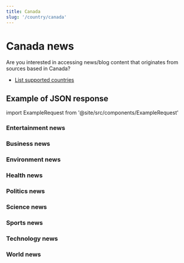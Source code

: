 ```yaml
---
title: Canada
slug: '/country/canada'
---
```


# Canada news

Are you interested in accessing news/blog content that originates from sources based in Canada?

- [List supported countries](/get-articles/countries)

## Example of JSON response

import ExampleRequest from '@site/src/components/ExampleRequest'

### Entertainment news
<ExampleRequest url="https://apitube.io/v1/news/articles?limit=2&category=news/Arts_and_Entertainment&language=ca"></ExampleRequest>

### Business news
<ExampleRequest url="https://apitube.io/v1/news/articles?limit=2&category=news/Business&language=ca"></ExampleRequest>

### Environment news
<ExampleRequest url="https://apitube.io/v1/news/articles?limit=2&category=news/Environment&language=ca"></ExampleRequest>

### Health news
<ExampleRequest url="https://apitube.io/v1/news/articles?limit=2&category=news/Health&language=ca"></ExampleRequest>

### Politics news
<ExampleRequest url="https://apitube.io/v1/news/articles?limit=2&category=news/Politics&language=ca"></ExampleRequest>

### Science news
<ExampleRequest url="https://apitube.io/v1/news/articles?limit=2&category=news/Science&language=ca"></ExampleRequest>

### Sports news
<ExampleRequest url="https://apitube.io/v1/news/articles?limit=2&category=news/Sports&language=ca"></ExampleRequest>

### Technology news
<ExampleRequest url="https://apitube.io/v1/news/articles?limit=2&category=news/Technology&language=ca"></ExampleRequest>

### World news
<ExampleRequest url="https://apitube.io/v1/news/articles?limit=2&category=news/World&language=ca"></ExampleRequest>
